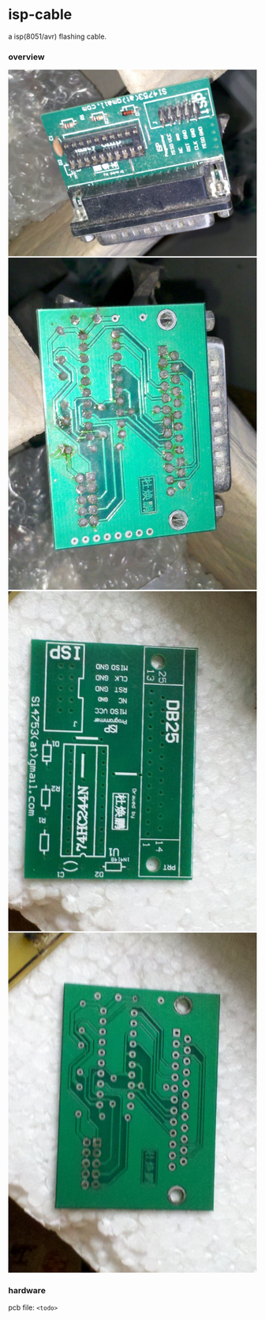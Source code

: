 isp-cable
=========

a isp(8051/avr) flashing cable.

### overview
![top](photo/isp-top.jpg)
![bottom](photo/isp-bottom.jpg)
![pcb top](photo/isp-pcb-top.jpg)
![pcb bottom](photo/isp-pcb-bottom.jpg)

### hardware
pcb file: `<todo>`
